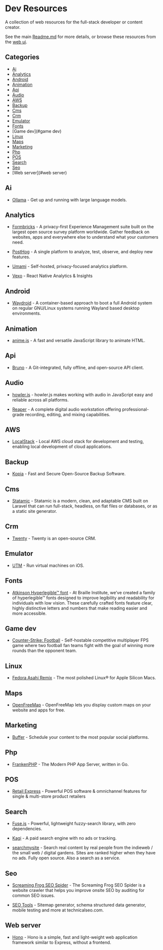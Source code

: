 # Dev Resources

A collection of web resources for the full-stack developer or content creator.

See the main [Readme.md](./Readme.md) for more details, or browse these resources from the [web ui](https://resources.mytchall.dev/).

## Categories

- [Ai](#ai)
- [Analytics](#analytics)
- [Android](#android)
- [Animation](#animation)
- [Api](#api)
- [Audio](#audio)
- [AWS](#aws)
- [Backup](#backup)
- [Cms](#cms)
- [Crm](#crm)
- [Emulator](#emulator)
- [Fonts](#fonts)
- [Game dev](#game dev)
- [Linux](#linux)
- [Maps](#maps)
- [Marketing](#marketing)
- [Php](#php)
- [POS](#pos)
- [Search](#search)
- [Seo](#seo)
- [Web server](#web server)

## Ai

- [Ollama](https://ollama.com/) - Get up and running with large language models.


## Analytics

- [Formbricks](https://formbricks.com/) - A privacy-first Experience Management suite built on the largest open source survey platform worldwide. Gather feedback on websites, apps and everywhere else to understand what your customers need.

- [PostHog](https://posthog.com/) - A single platform to analyze, test, observe, and deploy new features.

- [Umami](https://umami.is) - Self-hosted, privacy-focused analytics platform.

- [Vexo](https://www.vexo.co/) - React Native Analytics & Insights


## Android

- [Waydroid](https://waydro.id/) - A container-based approach to boot a full Android system on regular GNU/Linux systems running Wayland based desktop environments.


## Animation

- [anime.js](https://animejs.com/) - A fast and versatile JavaScript library to animate HTML.


## Api

- [Bruno](https://www.usebruno.com/) - A Git-integrated, fully offline, and open-source API client.


## Audio

- [howler.js](https://howlerjs.com/) - howler.js makes working with audio in JavaScript easy and reliable across all platforms.

- [Reaper](https://www.reaper.fm/) - A complete digital audio workstation offering professional-grade recording, editing, and mixing capabilities.


## AWS

- [LocalStack](https://www.localstack.cloud/) - Local AWS cloud stack for development and testing, enabling local development of cloud applications.


## Backup

- [Kopia](https://kopia.io/) - Fast and Secure Open-Source Backup Software.


## Cms

- [Statamic](https://statamic.com) - Statamic is a modern, clean, and adaptable CMS built on Laravel that can run full-stack, headless, on flat files or databases, or as a static site generator.


## Crm

- [Twenty](https://twenty.com/) - Twenty is an open-source CRM.


## Emulator

- [UTM](https://getutm.app/) - Run virtual machines on iOS.


## Fonts

- [Atkinson Hyperlegible™ font](https://www.brailleinstitute.org/freefont/) - At Braille Institute, we’ve created a family of hyperlegible™ fonts designed to improve legibility and readability for individuals with low vision. These carefully crafted fonts feature clear, highly distinctive letters and numbers that make reading easier and more accessible.


## Game dev

- [Counter-Strike: Football](https://github.com/solcloud/Counter-Strike) - Self-hostable competitive multiplayer FPS game where two football fan teams fight with the goal of winning more rounds than the opponent team.


## Linux

- [Fedora Asahi Remix](https://asahilinux.org/fedora/) - The most polished Linux® for Apple Silicon Macs.


## Maps

- [OpenFreeMap](https://openfreemap.org) - OpenFreeMap lets you display custom maps on your website and apps for free.


## Marketing

- [Buffer](https://buffer.com/) - Schedule your content to the most popular social platforms.


## Php

- [FrankenPHP](https://frankenphp.dev/) - The Modern PHP App Server, written in Go.


## POS

- [Retail Express](https://retailexpress.com.au/) - Powerful POS software & omnichannel features for single & multi-store product retailers


## Search

- [Fuse.js](https://www.fusejs.io/) - Powerful, lightweight fuzzy-search library, with zero dependencies.

- [Kagi](https://kagi.com/) - A paid search engine with no ads or tracking.

- [searchmysite](https://searchmysite.net/) - Search real content by real people from the indieweb / the small web / digital gardens. Sites are ranked higher when they have no ads. Fully open source. Also a search as a service.


## Seo

- [Screaming Frog SEO Spider](https://www.screamingfrog.co.uk/) - The Screaming Frog SEO Spider is a website crawler that helps you improve onsite SEO by auditing for common SEO issues.

- [SEO Tools](https://technicalseo.com/tools/) - Sitemap generator, schema structured data generator, mobile testing and more at technicalseo.com.


## Web server

- [Hono](https://hono.dev/) - Hono is a simple, fast and light-weight web application framework similar to Express, without a frontend.


